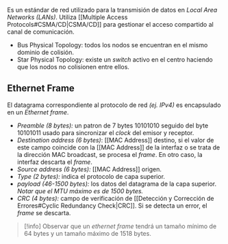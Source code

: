 Es un estándar de red utilizado para la transmisión de datos en *Local Area Networks (LANs)*. Utiliza [[Multiple Access Protocols#CSMA/CD|CSMA/CD]] para gestionar el acceso compartido al canal de comunicación.

- Bus Physical Topology: todos los nodos se encuentran en el mismo dominio de colisión.
- Star Physical Topology: existe un *switch* activo en el centro haciendo que los nodos no colisionen entre ellos.

## Ethernet Frame
El datagrama correspondiente al protocolo de red *(ej. IPv4)* es encapsulado en un *Ethernet frame*.

- *Preamble (8 bytes):* un patron de 7 bytes 10101010 seguido del byte 10101011 usado para sincronizar el *clock* del emisor y receptor.
- *Destination address (6 bytes)*: [[MAC Address]] destino, si el valor de este campo coincide con la [[MAC Address]] de la interfaz o se trata de la dirección MAC broadcast, se procesa el *frame*. En otro caso, la interfaz descarta el *frame*.
- *Source address (6 bytes):* [[MAC Address]] origen.
- *Type (2 bytes):* indica el protocolo de capa superior.
- *payload (46-1500 bytes):* los datos del datagrama de la capa superior. *Notar que el MTU máximo es de 1500 bytes.*
- *CRC (4 bytes):* campo de verificación de [[Detección y Corrección de Errores#Cyclic Redundancy Check|CRC]]. Si se detecta un error, el *frame* se descarta.

>[!info] 
>Observar que un *ethernet frame* tendrá un tamaño mínimo de 64 bytes y un tamaño máximo de 1518 bytes.
